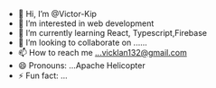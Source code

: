- 👋 Hi, I’m @Victor-Kip
- 👀 I’m interested in web development 
- 🌱 I’m currently learning React, Typescript,Firebase
- 💞️ I’m looking to collaborate on ......
- 📫 How to reach me ...vicklan132@gmail.com
- 😄 Pronouns: ...Apache Helicopter
- ⚡ Fun fact: ...

<!---
Victor-Kip/Victor-Kip is a ✨ special ✨ repository because its `README.md` (this file) appears on your GitHub profile.
You can click the Preview link to take a look at your changes.
--->
